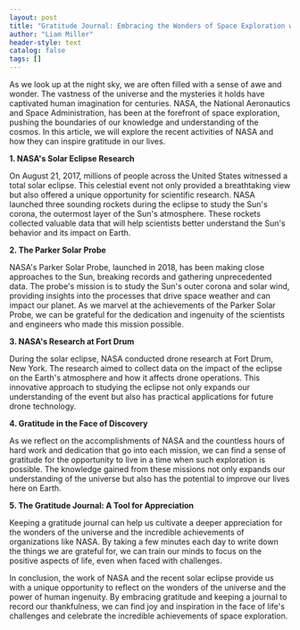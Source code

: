 ```yaml
---
layout: post
title: "Gratitude Journal: Embracing the Wonders of Space Exploration with NASA"
author: "Liam Miller"
header-style: text
catalog: false
tags: []
---
```


As we look up at the night sky, we are often filled with a sense of awe and wonder. The vastness of the universe and the mysteries it holds have captivated human imagination for centuries. NASA, the National Aeronautics and Space Administration, has been at the forefront of space exploration, pushing the boundaries of our knowledge and understanding of the cosmos. In this article, we will explore the recent activities of NASA and how they can inspire gratitude in our lives.

**1. NASA's Solar Eclipse Research**

On August 21, 2017, millions of people across the United States witnessed a total solar eclipse. This celestial event not only provided a breathtaking view but also offered a unique opportunity for scientific research. NASA launched three sounding rockets during the eclipse to study the Sun's corona, the outermost layer of the Sun's atmosphere. These rockets collected valuable data that will help scientists better understand the Sun's behavior and its impact on Earth.

**2. The Parker Solar Probe**

NASA's Parker Solar Probe, launched in 2018, has been making close approaches to the Sun, breaking records and gathering unprecedented data. The probe's mission is to study the Sun's outer corona and solar wind, providing insights into the processes that drive space weather and can impact our planet. As we marvel at the achievements of the Parker Solar Probe, we can be grateful for the dedication and ingenuity of the scientists and engineers who made this mission possible.

**3. NASA's Research at Fort Drum**

During the solar eclipse, NASA conducted drone research at Fort Drum, New York. The research aimed to collect data on the impact of the eclipse on the Earth's atmosphere and how it affects drone operations. This innovative approach to studying the eclipse not only expands our understanding of the event but also has practical applications for future drone technology.

**4. Gratitude in the Face of Discovery**

As we reflect on the accomplishments of NASA and the countless hours of hard work and dedication that go into each mission, we can find a sense of gratitude for the opportunity to live in a time when such exploration is possible. The knowledge gained from these missions not only expands our understanding of the universe but also has the potential to improve our lives here on Earth.

**5. The Gratitude Journal: A Tool for Appreciation**

Keeping a gratitude journal can help us cultivate a deeper appreciation for the wonders of the universe and the incredible achievements of organizations like NASA. By taking a few minutes each day to write down the things we are grateful for, we can train our minds to focus on the positive aspects of life, even when faced with challenges.

In conclusion, the work of NASA and the recent solar eclipse provide us with a unique opportunity to reflect on the wonders of the universe and the power of human ingenuity. By embracing gratitude and keeping a journal to record our thankfulness, we can find joy and inspiration in the face of life's challenges and celebrate the incredible achievements of space exploration.